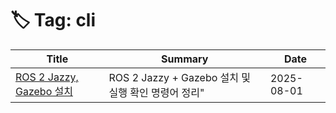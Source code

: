 # 🏷️ Tag: cli

| Title | Summary | Date |
|-------|---------|------|
| [ROS 2 Jazzy, Gazebo 설치](https://github.com/MinHyeok-lee1/TIL/blob/main/2025/08/01-Ros2JazzyGazebo.md) | ROS 2 Jazzy + Gazebo 설치 및 실행 확인 명령어 정리" | 2025-08-01 |
